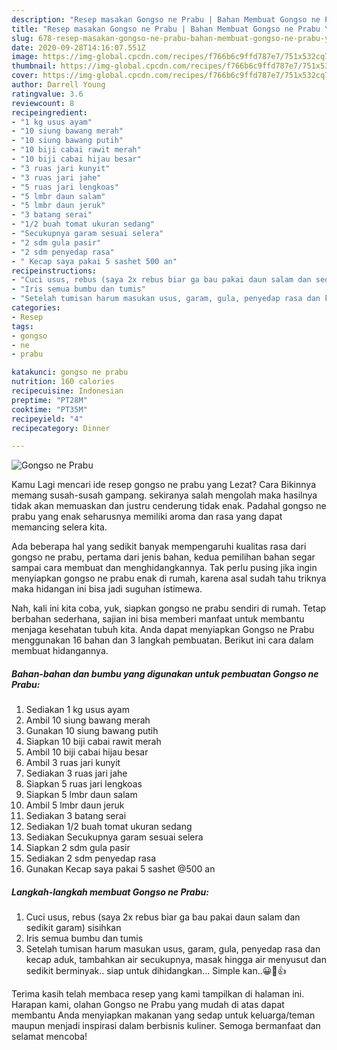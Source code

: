 ```yaml
---
description: "Resep masakan Gongso ne Prabu | Bahan Membuat Gongso ne Prabu Yang Enak Dan Lezat"
title: "Resep masakan Gongso ne Prabu | Bahan Membuat Gongso ne Prabu Yang Enak Dan Lezat"
slug: 678-resep-masakan-gongso-ne-prabu-bahan-membuat-gongso-ne-prabu-yang-enak-dan-lezat
date: 2020-09-28T14:16:07.551Z
image: https://img-global.cpcdn.com/recipes/f766b6c9ffd787e7/751x532cq70/gongso-ne-prabu-foto-resep-utama.jpg
thumbnail: https://img-global.cpcdn.com/recipes/f766b6c9ffd787e7/751x532cq70/gongso-ne-prabu-foto-resep-utama.jpg
cover: https://img-global.cpcdn.com/recipes/f766b6c9ffd787e7/751x532cq70/gongso-ne-prabu-foto-resep-utama.jpg
author: Darrell Young
ratingvalue: 3.6
reviewcount: 8
recipeingredient:
- "1 kg usus ayam"
- "10 siung bawang merah"
- "10 siung bawang putih"
- "10 biji cabai rawit merah"
- "10 biji cabai hijau besar"
- "3 ruas jari kunyit"
- "3 ruas jari jahe"
- "5 ruas jari lengkoas"
- "5 lmbr daun salam"
- "5 lmbr daun jeruk"
- "3 batang serai"
- "1/2 buah tomat ukuran sedang"
- "Secukupnya garam sesuai selera"
- "2 sdm gula pasir"
- "2 sdm penyedap rasa"
- " Kecap saya pakai 5 sashet 500 an"
recipeinstructions:
- "Cuci usus, rebus (saya 2x rebus biar ga bau pakai daun salam dan sedikit garam) sisihkan"
- "Iris semua bumbu dan tumis"
- "Setelah tumisan harum masukan usus, garam, gula, penyedap rasa dan kecap aduk, tambahkan air secukupnya, masak hingga air menyusut dan sedikit berminyak.. siap untuk dihidangkan... Simple kan..😀🤤👍"
categories:
- Resep
tags:
- gongso
- ne
- prabu

katakunci: gongso ne prabu 
nutrition: 160 calories
recipecuisine: Indonesian
preptime: "PT28M"
cooktime: "PT35M"
recipeyield: "4"
recipecategory: Dinner

---
```



![Gongso ne Prabu](https://img-global.cpcdn.com/recipes/f766b6c9ffd787e7/751x532cq70/gongso-ne-prabu-foto-resep-utama.jpg)

Kamu Lagi mencari ide resep gongso ne prabu yang Lezat? Cara Bikinnya memang susah-susah gampang. sekiranya salah mengolah maka hasilnya tidak akan memuaskan dan justru cenderung tidak enak. Padahal gongso ne prabu yang enak seharusnya memiliki aroma dan rasa yang dapat memancing selera kita.



Ada beberapa hal yang sedikit banyak mempengaruhi kualitas rasa dari gongso ne prabu, pertama dari jenis bahan, kedua pemilihan bahan segar sampai cara membuat dan menghidangkannya. Tak perlu pusing jika ingin menyiapkan gongso ne prabu enak di rumah, karena asal sudah tahu triknya maka hidangan ini bisa jadi suguhan istimewa.


Nah, kali ini kita coba, yuk, siapkan gongso ne prabu sendiri di rumah. Tetap berbahan sederhana, sajian ini bisa memberi manfaat untuk membantu menjaga kesehatan tubuh kita. Anda dapat menyiapkan Gongso ne Prabu menggunakan 16 bahan dan 3 langkah pembuatan. Berikut ini cara dalam membuat hidangannya.

<!--inarticleads1-->

##### Bahan-bahan dan bumbu yang digunakan untuk pembuatan Gongso ne Prabu:

1. Sediakan 1 kg usus ayam
1. Ambil 10 siung bawang merah
1. Gunakan 10 siung bawang putih
1. Siapkan 10 biji cabai rawit merah
1. Ambil 10 biji cabai hijau besar
1. Ambil 3 ruas jari kunyit
1. Sediakan 3 ruas jari jahe
1. Siapkan 5 ruas jari lengkoas
1. Siapkan 5 lmbr daun salam
1. Ambil 5 lmbr daun jeruk
1. Sediakan 3 batang serai
1. Sediakan 1/2 buah tomat ukuran sedang
1. Sediakan Secukupnya garam sesuai selera
1. Siapkan 2 sdm gula pasir
1. Sediakan 2 sdm penyedap rasa
1. Gunakan  Kecap saya pakai 5 sashet @500 an




<!--inarticleads2-->

##### Langkah-langkah membuat Gongso ne Prabu:

1. Cuci usus, rebus (saya 2x rebus biar ga bau pakai daun salam dan sedikit garam) sisihkan
1. Iris semua bumbu dan tumis
1. Setelah tumisan harum masukan usus, garam, gula, penyedap rasa dan kecap aduk, tambahkan air secukupnya, masak hingga air menyusut dan sedikit berminyak.. siap untuk dihidangkan... Simple kan..😀🤤👍




Terima kasih telah membaca resep yang kami tampilkan di halaman ini. Harapan kami, olahan Gongso ne Prabu yang mudah di atas dapat membantu Anda menyiapkan makanan yang sedap untuk keluarga/teman maupun menjadi inspirasi dalam berbisnis kuliner. Semoga bermanfaat dan selamat mencoba!

